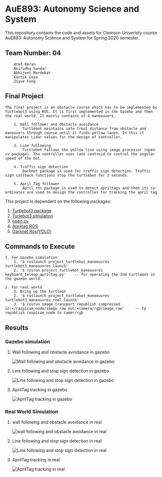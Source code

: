 # AuE893: Autonomy Science and System

This repository contains the code and assets for Clemson Univeristy course AuE893: Autonomy Science and System for Spring 2020 semester. 

## Team Number: 04
		Atef Emran 
		Anirudha Sundar 
		Abhijeet Mordekar  
		Kartik Loya 
		Ziyue Feng
 
## Final Project


	The final project is an obstacle course which has to be implemented by Turtlebot3 using ROS. It is first implemented in the Gazebo and then the real world. It mainly contains of 4 maneouvers.

		1. Wall follower and Obstacle avoidance
			Turtlebot maintains safe front distance from obstacle and maneuvers through course until it finds yellow lanes. In this it manipulates Lidar values for the design of controller.
		
		3. Line following
			Turtlebot follows the yellow line using image processor (open-cv package). The controller uses lane centroid to control the angular speed of the bot.

		4. Traffic sign detection
			Darknet package is used for traffic sign detection. Traffic sign callback functions stop the turtlebot for 3 seconds.

		5. April Tag follower
			April_ros package is used to detect apriltags and then its co-ordinates are used to design the controller for tracking the april tag
	
This project is dependent on the following packages:
1. [Turtlebot3 package](https://emanual.robotis.com/docs/en/platform/turtlebot3/quick-start/)	
2. [Turlebot3 simulation](https://github.com/ROBOTIS-GIT/turtlebot3_simulations)
3. [open cv](https://github.com/ros-perception/vision_opencv)
4. [Apriltag ROS](https://github.com/AprilRobotics/apriltag_ros)
5. [Darknet Ros(YOLO)](https://github.com/leggedrobotics/darknet_ros)

## Commands to Execute
	1. For Gazebo simulation
		1. '$ roslaunch project_turtlebot_maneouvres turtlebot3_maneouvres.launch'
		2. '$ rosrun project_turtlebot_maneouvres keyboard_teleop_apriltag.py'    -- for operating the 2nd turtlebot in the gazebo world.
	
	2. For real world
		1. Bring up the turtleot
		2. '$ roslaunch project_turtlebot_maneouvres turtlebot3_maneouvres_real.launch'
		3. '$ rosrun image_transport republish compressed in:=/raspicam_node/image raw out:=camera/rgb/image_raw'     -- tp republish raspicam_node to camer/rgb
	
##  Results

### Gazebo simulation
1. Wall following and obstacle avoidance in gazebo
	
	![Wall following and obstacle avoidance in gazebo](https://media2.giphy.com/media/si6g6yiLhNC97hD4iM/giphy.gif)

2. Line following and stop sign detection in gazebo

	![Line following and stop sign detection in gazebo](https://media1.giphy.com/media/W8vedwATymTwBeuzEl/giphy.gif)

3. AprilTag tracking in gazebo

	![AprilTag tracking in gazebo](https://media.giphy.com/media/tGV4TY5m9PdG6Ycu6H/giphy.gif)


### Real World Simulation
1. wall following and obstacle avoidance in real

	![wall following and obstacle avoidance in real](https://media.giphy.com/media/K16mv68PfDrX2IFCUJ/giphy-downsized.gif)

2. Line following and stop sign detection in real

	![Line following and stop sign detection in real](https://media.giphy.com/media/5HeiJdOfLHx1OjHdyA/giphy-downsized.gif)

3. AprilTag tracking in real

	![AprilTag tracking in real](https://media.giphy.com/media/GZVnmHQRJpgRdRydyt/giphy-downsized.gif)

	

